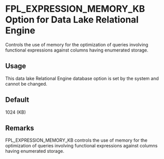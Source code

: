 <!-- loioa637039c84f21015b949f15b6a41c7b6 -->

# FPL\_EXPRESSION\_MEMORY\_KB Option for Data Lake Relational Engine

Controls the use of memory for the optimization of queries involving functional expressions against columns having enumerated storage.



<a name="loioa637039c84f21015b949f15b6a41c7b6__section_rv2_mvs_swb"/>

## Usage

This data lake Relational Engine database option is set by the system and cannot be changed.



<a name="loioa637039c84f21015b949f15b6a41c7b6__iq_refso_558"/>

## Default

1024 \(KB\)



<a name="loioa637039c84f21015b949f15b6a41c7b6__iq_refso_560"/>

## Remarks

FPL\_EXPRESSION\_MEMORY\_KB controls the use of memory for the optimization of queries involving functional expressions against columns having enumerated storage.


